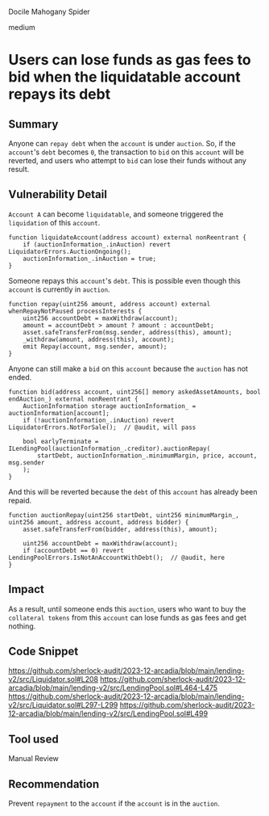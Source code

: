 Docile Mahogany Spider

medium

# Users can lose funds as gas fees to bid when the liquidatable account repays its debt

## Summary
Anyone can `repay debt` when the `account` is under `auction`. 
So, if the `account`'s `debt` becomes `0`, the transaction to `bid` on this `account` will be reverted, and users who attempt to `bid` can lose their funds without any result.
## Vulnerability Detail
`Account A` can become `liquidatable`, and someone triggered the `liquidation` of this `account`.
```solidity
function liquidateAccount(address account) external nonReentrant {
    if (auctionInformation_.inAuction) revert LiquidatorErrors.AuctionOngoing();
    auctionInformation_.inAuction = true;
}
```
Someone repays this `account`'s `debt`.
This is possible even though this `account` is currently in `auction`.
```solidity
function repay(uint256 amount, address account) external whenRepayNotPaused processInterests {
    uint256 accountDebt = maxWithdraw(account);
    amount = accountDebt > amount ? amount : accountDebt;
    asset.safeTransferFrom(msg.sender, address(this), amount);
    _withdraw(amount, address(this), account);
    emit Repay(account, msg.sender, amount);
}
```
Anyone can still make a `bid` on this `account` because the `auction` has not ended.
```solidity
function bid(address account, uint256[] memory askedAssetAmounts, bool endAuction_) external nonReentrant {
    AuctionInformation storage auctionInformation_ = auctionInformation[account];
    if (!auctionInformation_.inAuction) revert LiquidatorErrors.NotForSale();  // @audit, will pass

    bool earlyTerminate = ILendingPool(auctionInformation_.creditor).auctionRepay(
        startDebt, auctionInformation_.minimumMargin, price, account, msg.sender
    );
}
```
And this will be reverted because the `debt` of this `account` has already been repaid.
```solidity
function auctionRepay(uint256 startDebt, uint256 minimumMargin_, uint256 amount, address account, address bidder) {
    asset.safeTransferFrom(bidder, address(this), amount);

    uint256 accountDebt = maxWithdraw(account);
    if (accountDebt == 0) revert LendingPoolErrors.IsNotAnAccountWithDebt();  // @audit, here
}
```


## Impact
As a result, until someone ends this `auction`, users who want to buy the `collateral tokens` from this `account` can lose funds as gas fees and get nothing.
## Code Snippet
https://github.com/sherlock-audit/2023-12-arcadia/blob/main/lending-v2/src/Liquidator.sol#L208
https://github.com/sherlock-audit/2023-12-arcadia/blob/main/lending-v2/src/LendingPool.sol#L464-L475
https://github.com/sherlock-audit/2023-12-arcadia/blob/main/lending-v2/src/Liquidator.sol#L297-L299
https://github.com/sherlock-audit/2023-12-arcadia/blob/main/lending-v2/src/LendingPool.sol#L499
## Tool used

Manual Review

## Recommendation
Prevent `repayment` to the `account` if the `account` is in the `auction`.